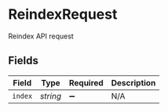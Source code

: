 # ReindexRequest

Reindex API request


## Fields

| Field              | Type               | Required           | Description        |
| ------------------ | ------------------ | ------------------ | ------------------ |
| `index`            | *string*           | :heavy_minus_sign: | N/A                |